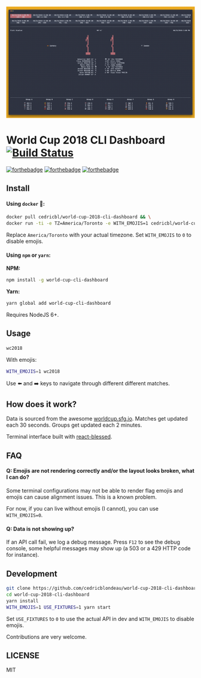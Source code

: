 ![screenshot](https://raw.githubusercontent.com/cedricblondeau/world-cup-2018-cli-dashboard/master/screenshot.gif)

# World Cup 2018 CLI Dashboard [![Build Status](https://travis-ci.org/cedricblondeau/world-cup-2018-cli-dashboard.svg?branch=master)](https://travis-ci.org/cedricblondeau/world-cup-2018-cli-dashboard)

[![forthebadge](https://forthebadge.com/images/badges/built-with-love.svg)](https://forthebadge.com) [![forthebadge](https://forthebadge.com/images/badges/kinda-sfw.svg)](https://forthebadge.com) [![forthebadge](https://forthebadge.com/images/badges/uses-js.svg)](https://forthebadge.com)

## Install

#### Using `docker` 🐳:

```bash
docker pull cedricbl/world-cup-2018-cli-dashboard && \
docker run -ti -e TZ=America/Toronto -e WITH_EMOJIS=1 cedricbl/world-cup-2018-cli-dashboard
```

Replace `America/Toronto` with your actual timezone. Set `WITH_EMOJIS` to `0` to disable emojis.

#### Using `npm` or `yarn`:

**NPM:**
```bash
npm install -g world-cup-cli-dashboard
```

**Yarn:**
```bash
yarn global add world-cup-cli-dashboard
```

Requires NodeJS 6+.

## Usage

```bash
wc2018
```

With emojis:

```bash
WITH_EMOJIS=1 wc2018
```

Use ⬅️  and ➡️  keys to navigate through different different matches.

## How does it work?

Data is sourced from the awesome [worldcup.sfg.io](http://worldcup.sfg.io/). Matches get updated each 30 seconds. Groups get updated each 2 minutes.

Terminal interface built with [react-blessed](https://github.com/Yomguithereal/react-blessed).

## FAQ

#### Q: Emojis are not rendering correctly and/or the layout looks broken, what I can do?

Some terminal configurations may not be able to render flag emojis and emojis can cause alignment issues. This is a known problem.

For now, if you can live without emojis (I cannot), you can use `WITH_EMOJIS=0`.

#### Q: Data is not showing up?

If an API call fail, we log a debug message. Press `F12` to see the debug console, some helpful messages may show up (a 503 or a 429 HTTP code for instance).

## Development

```bash
git clone https://github.com/cedricblondeau/world-cup-2018-cli-dashboard
cd world-cup-2018-cli-dashboard
yarn install
WITH_EMOJIS=1 USE_FIXTURES=1 yarn start
```

Set `USE_FIXTURES` to `0` to use the actual API in dev and `WITH_EMOJIS` to disable emojis.

Contributions are very welcome.

## LICENSE

MIT
